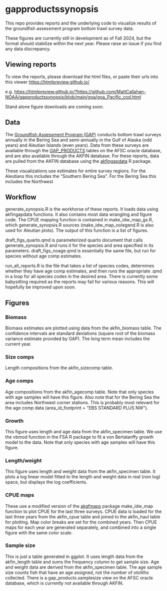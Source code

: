 # gapproductssynopsis
This repo provides reports and the underlying code to visualize results of the groundfish assessment program bottom trawl survey data.

These figures are currently still in development as of Fall 2024, but the format should stabilize within the next year. Please raise an issue if you find any data discrepancy. 

## Viewing reports
To view the reports, please download the html files, or paste their urls into this viewer https://htmlpreview.github.io/

e.g. https://htmlpreview.github.io/?https://github.com/MattCallahan-NOAA/gapproductssynopsis/blob/main/goa/goa_Pacific_cod.html

Stand alone figure downloads are coming soon.

## Data
The [Groundfish Assessment Program (GAP)](https://www.fisheries.noaa.gov/alaska/science-data/groundfish-assessment-program-bottom-trawl-surveys) conducts bottom trawl surveys annually in the Bering Sea and semi-annually in the Gulf of Alaska (odd years) and Aleutian Islands (even years).
Data from these surveys are available through the [GAP_PRODUCTS](https://github.com/afsc-gap-products/gap_products) tables on the AFSC oracle database, and are also available through the AKFIN database. 
For these reports, data are pulled from the AKFIN database using the [akfingapdata](https://github.com/MattCallahan-NOAA/akfingapdata) R package.

These visualizations use estimates for entire survey regions. For the Aleutians this includes the "Southern Bering Sea". For the Bering Sea this includes the Northwest

## Workflow
generate_synopsis.R is the workhorse of these reports. It loads data using akfingapdata functions. It also contains most data wrangling and figure code. The CPUE mapping function is contained in make_idw_map_gs.R, which generate_synopsis.R sources (make_idw_map_nolegend.R is also used for Aleutian plots). The output of this function is a list of figures.

draft_figs_quarto.qmd is parameterized quarto document that calls generate_synopsis.R and runs it for the species and area specified in its parameters. draft_figs_noage.qmd is essentially the same file, but run for species without age comp estimates. 

run_all_reports.R is the file that takes a list of species codes, determines whether they have age comp estimates, and then runs the appropriate .qmd in a loop for all species codes in the desired area. There is currently some babysitting required as the reports may fail for various reasons. This will hopefully be improved upon soon.

## Figures

### Biomass
Biomass estimates are plotted using data from the akfin_biomass table. The confidence intervals are standard deviations (square root of the biomass variance estimate provided by GAP).
The long term mean includes the current year.

### Size comps
Length compositions from the akfin_sizecomp table.

### Age comps
Age compositions from the akfin_agecomp table. 
Note that only species with age samples will have this figure.
Also note that for the Bering Sea the area includes Northwest corner stations. This is probably most relevant for the age comp data (area_id_footprint = "EBS STANDARD PLUS NW").

### Growth
This figure uses length and age data from the akfin_specimen table. We use the vbmod function in the FSA R package to fit a von Bertalanffy growth model to the data. 
Note that only species with age samples will have this figure.

### Length/weight
This figure uses length and weight data from the akfin_specimen table. It plots a log linear model fitted to the length and weight data in real (non log) space, but displays the log coefficients. 

### CPUE maps
These use a modified version of the [akgfmaps](https://github.com/afsc-gap-products/akgfmaps) package make_idw_map function to plot CPUE for the last three surveys. CPUE data is loaded for the last three years from the akfin_cpue table and joined to the akfin_haul table for plotting. Map color breaks are set for the combined years. Then CPUE maps for each year are generated separately, and combined into a single figure with the same color scale. 

### Sample size
This is just a table generated in ggplot. It uses length data from the akfin_length table and sums the frequency column to get sample size. Age and weight data are derived from the akfin_specimen table. The age sample size counts fish that have an age assigned, not the number of otoliths collected. There is a gap_products.samplesize view on the AFSC oracle database, which is currently not available through AKFIN. 
